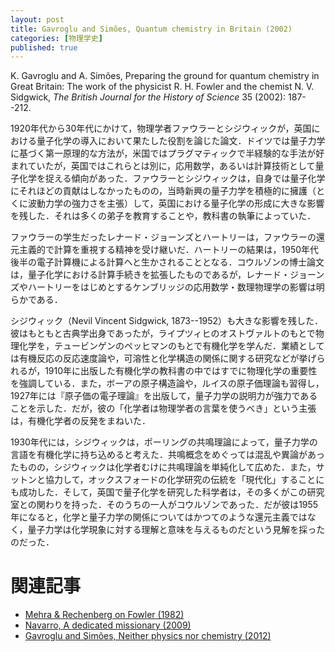 ```yaml
---
layout: post
title: Gavroglu and Simões, Quantum chemistry in Britain (2002)
categories: [物理学史]
published: true
---
```


K. Gavroglu and A. Simões, Preparing the ground for quantum chemistry in Great Britain: The work of the physicist R. H. Fowler and the chemist N. V. Sidgwick, _The British Journal for the History of Science_ 35 (2002): 187--212.

1920年代から30年代にかけて，物理学者ファウラーとシジウィックが，英国における量子化学の導入において果たした役割を論じた論文．ドイツでは量子力学に基づく第一原理的な方法が，米国ではプラグマティックで半経験的な手法が好まれていたが，英国ではこれらとは別に，応用数学，あるいは計算技術として量子化学を捉える傾向があった．ファウラーとシジウィックは，自身では量子化学にそれほどの貢献はしなかったものの，当時新興の量子力学を積極的に擁護（とくに波動力学の強力さを主張）して，英国における量子化学の形成に大きな影響を残した．それは多くの弟子を教育することや，教科書の執筆によっていた．

ファウラーの学生だったレナード・ジョーンズとハートリーは，ファウラーの還元主義的で計算を重視する精神を受け継いだ．ハートリーの結果は，1950年代後半の電子計算機による計算へと生かされることとなる．コウルゾンの博士論文は，量子化学における計算手続きを拡張したものであるが，レナード・ジョーンズやハートリーをはじめとするケンブリッジの応用数学・数理物理学の影響は明らかである．

シジウィック（Nevil Vincent Sidgwick, 1873--1952）も大きな影響を残した．彼はもともと古典学出身であったが，ライプツィヒのオストヴァルトのもとで物理化学を，テュービンゲンのペッヒマンのもとで有機化学を学んだ．業績としては有機反応の反応速度論や，可溶性と化学構造の関係に関する研究などが挙げられるが，1910年に出版した有機化学の教科書の中ではすでに物理化学の重要性を強調している．また，ボーアの原子構造論や，ルイスの原子価理論も習得し，1927年には『原子価の電子理論』を出版して，量子力学の説明力が強力であることを示した．だが，彼の「化学者は物理学者の言葉を使うべき」という主張は，有機化学者の反発をまねいた．

1930年代には，シジウィックは，ポーリングの共鳴理論によって，量子力学の言語を有機化学に持ち込めると考えた．共鳴概念をめぐっては混乱や異論があったものの，シジウィックは化学者むけに共鳴理論を単純化して広めた．また，サットンと協力して，オックスフォードの化学研究の伝統を「現代化」することにも成功した．そして，英国で量子化学を研究した科学者は，その多くがこの研究室との関わりを持った．そのうちの一人がコウルゾンであった．だが彼は1955年になると，化学と量子力学の関係についてはかつてのような還元主義ではなく，量子力学は化学現象に対する理解と意味を与えるものだという見解を採ったのだった．

# 関連記事

* [Mehra & Rechenberg on Fowler (1982)](http://hinaba.org/mikro-und-makro/2017/06/22/01.html)
* [Navarro, A dedicated missionary (2009)](http://hinaba.org/mikro-und-makro/2017/06/14/01.html)
* [Gavroglu and Simões, Neither physics nor chemistry (2012)](http://hinaba.org/mikro-und-makro/2017/06/09/02.html)
